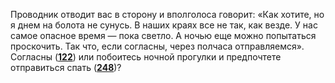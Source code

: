 Проводник отводит вас в сторону и вполголоса говорит: «Как хотите, но я днем на болота не сунусь. В наших краях все не так, как везде. У нас самое опасное время — пока светло. А ночью еще можно попытаться проскочить. Так что, если согласны, через полчаса отправляемся». Согласны ([**122**](#n_122)) или побоитесь ночной прогулки и предпочтете отправиться спать ([**248**](#n_248))?

